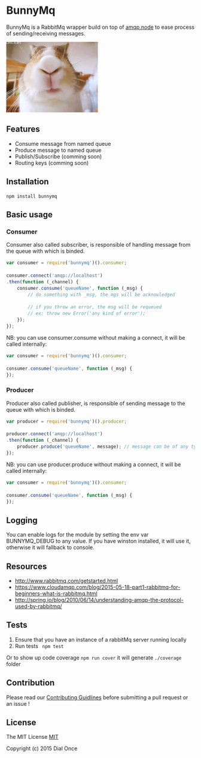 # BunnyMq
BunnyMq is a RabbitMq wrapper build on top of [amqp.node](https://github.com/squaremo/amqp.node) to ease process of sending/receiving messages.

![mongoat gif](./medias/bunny.gif)

## Features
- Consume message from named queue
- Produce message to named queue
- Publish/Subscribe (comming soon)
- Routing keys (comming soon)

## Installation
```
npm install bunnymq
```

## Basic usage

### Consumer
Consumer also called subscriber, is responsible of handling message from the queue with which is binded.

```javascript
var consumer = require('bunnymq')().consumer;

consumer.connect('amqp://localhost')
.then(function (_channel) {
    consumer.consume('queueName', function (_msg) {
        // do something with _msg, the mgs will be acknowledged
        
        // if you throw an error, the msg will be requeued
        // ex: throw new Error('any kind of error');
    }); 
});
```

NB: you can use consumer.consume without making a connect, it will be called internally:

```javascript
var consumer = require('bunnymq')().consumer;

consumer.consume('queueName', function (_msg) {
});
```


### Producer
Producer also called publisher, is responsible of sending message to the queue with which is binded.

```javascript
var producer = require('bunnymq')().producer;

producer.connect('amqp://localhost')
.then(function (_channel) {
    producer.produce('queueName', message); // message can be of any type 
});
```

NB: you can use producer.produce without making a connect, it will be called internally:

```javascript
var consumer = require('bunnymq')().consumer;

consumer.consume('queueName', function (_msg) {
});
```

## Logging
You can enable logs for the module by setting the env var BUNNYMQ_DEBUG to any value. If you have winston installed, it will use it, otherwise it will fallback to console.

## Resources    
 - http://www.rabbitmq.com/getstarted.html
 - https://www.cloudamqp.com/blog/2015-05-18-part1-rabbitmq-for-beginners-what-is-rabbitmq.html
 - http://spring.io/blog/2010/06/14/understanding-amqp-the-protocol-used-by-rabbitmq/


## Tests
1. Ensure that you have an instance of a rabbitMq server running locally
2. Run tests ``` npm test```

Or to show up code coverage ``` npm run cover ```
it will generate ``` ./coverage ``` folder

## Contribution
Please read our [Contributing Guidlines](CONTRIBUTING.md) before submitting a pull request or an issue !

## License
The MIT License [MIT](LICENSE)

Copyright (c) 2015 Dial Once
